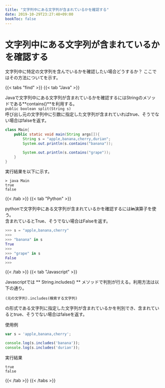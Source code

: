 ```yaml
---
title: "文字列中にある文字列が含まれているかを確認する"
date: 2019-10-29T23:27:48+09:00
bookToc: false
---
```


# 文字列中にある文字列が含まれているかを確認する

文字列中に特定の文字列を含んでいるかを確認したい場合どうするか？
ここではその方法についてを示す。

{{< tabs "find" >}}
{{< tab "Java" >}}

Javaで文字列中にある文字列が含まれているかを確認するにはStringのメソッドである**contains()**を利用する。  
`public boolean split(String s)`  
呼び出し元の文字列中に引数に指定した文字列が含まれていればtrue、そうでない場合はfalseを返す。
```java
class Main{
    public static void main(String args[]){
        String s = "apple,banana,cherry,durian";
        System.out.println(s.contains("banana"));

        System.out.println(s.contains("grape"));        
    }
}
```

実行結果を以下に示す。

```
> java Main
true
false
```

{{< /tab >}}
{{< tab "Python" >}}

pythonで文字列中にある文字列が含まれているかを確認するには**in**演算子を使う。   
含まれているとTrue、そうでない場合はFalseを返す。

```python
>>> s = "apple,banana,cherry" 
>>> 
>>> "banana" in s
True
>>>
>>> "grape" in s
False
>>>
```

{{< /tab >}}
{{< tab "Javascript" >}}

Javascriptでは ** String.includes() ** メソッドで判別が行える。利用方法は以下の通り。

```
(元の文字列).includes(検索する文字列)
```

の形式である文字列に指定した文字列が含まれているかを判別でき、含まれているとtrue、そうでない場合はfalseを返す。

使用例

```javascript
var s = 'apple,banana,cherry';

console.log(s.includes('banana'));
console.log(s.includes('durian'));
```

実行結果

```
true
false
```

{{< /tab >}}
{{< /tabs >}}


